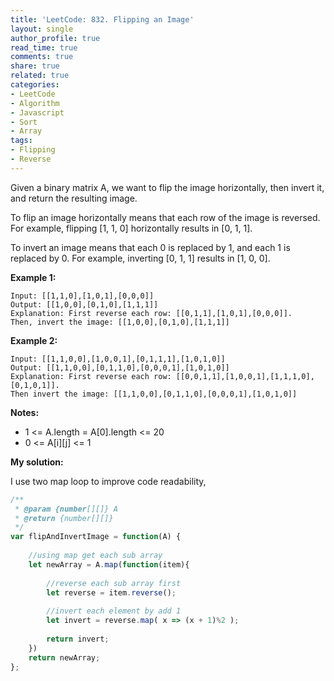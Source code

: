 ```yaml
---
title: 'LeetCode: 832. Flipping an Image'
layout: single
author_profile: true
read_time: true
comments: true
share: true
related: true
categories:
- LeetCode
- Algorithm
- Javascript
- Sort
- Array
tags:
- Flipping
- Reverse
---
```


Given a binary matrix A, we want to flip the image horizontally, then invert it, and return the resulting image.

To flip an image horizontally means that each row of the image is reversed.  For example, flipping [1, 1, 0] horizontally results in [0, 1, 1].

To invert an image means that each 0 is replaced by 1, and each 1 is replaced by 0. For example, inverting [0, 1, 1] results in [1, 0, 0].

**Example 1:**

```
Input: [[1,1,0],[1,0,1],[0,0,0]]
Output: [[1,0,0],[0,1,0],[1,1,1]]
Explanation: First reverse each row: [[0,1,1],[1,0,1],[0,0,0]].
Then, invert the image: [[1,0,0],[0,1,0],[1,1,1]]
```

**Example 2:**

```
Input: [[1,1,0,0],[1,0,0,1],[0,1,1,1],[1,0,1,0]]
Output: [[1,1,0,0],[0,1,1,0],[0,0,0,1],[1,0,1,0]]
Explanation: First reverse each row: [[0,0,1,1],[1,0,0,1],[1,1,1,0],[0,1,0,1]].
Then invert the image: [[1,1,0,0],[0,1,1,0],[0,0,0,1],[1,0,1,0]]
```

**Notes:**

* 1 <= A.length = A[0].length <= 20
* 0 <= A[i][j] <= 1


**My solution:**

I use two map loop to improve code readability,

```javascript
/**
 * @param {number[][]} A
 * @return {number[][]}
 */
var flipAndInvertImage = function(A) {
    
    //using map get each sub array
    let newArray = A.map(function(item){
        
        //reverse each sub array first
        let reverse = item.reverse();
        
        //invert each element by add 1 
        let invert = reverse.map( x => (x + 1)%2 );
        
        return invert;
    })
    return newArray;
};
```